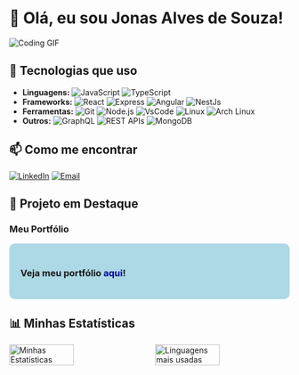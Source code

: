# 👋 Olá, eu sou Jonas Alves de Souza!

![Coding GIF](https://media.giphy.com/media/2IudUHdI075HL02Pkk/giphy.gif)

## 🚀 Tecnologias que uso
- **Linguagens:** ![JavaScript](https://img.shields.io/badge/JavaScript-F7DF1E?style=flat-square&logo=javascript&logoColor=black) ![TypeScript](https://img.shields.io/badge/TypeScript-007ACC?style=flat-square&logo=typescript&logoColor=white)
- **Frameworks:** ![React](https://img.shields.io/badge/React-61DAFB?style=flat-square&logo=react&logoColor=black) ![Express](https://img.shields.io/badge/Express-000000?style=flat-square&logo=express&logoColor=white) ![Angular](https://img.shields.io/badge/Angular-DD0031?style=flat-square&logo=angular&logoColor=white) ![NestJs](https://img.shields.io/badge/NestJs-E0234E?style=flat-square&logo=nestjs&logoColor=white)
- **Ferramentas:** ![Git](https://img.shields.io/badge/Git-F05032?style=flat-square&logo=git&logoColor=white) ![Node.js](https://img.shields.io/badge/Node.js-339933?style=flat-square&logo=node-dot-js&logoColor=white) ![VsCode](https://img.shields.io/badge/Visual%20Studio%20Code-0078d4?style=flat-square&logo=visual-studio-code&logoColor=white) ![Linux](https://img.shields.io/badge/Linux-FCC624?style=flat-square&logo=linux&logoColor=black) ![Arch Linux](https://img.shields.io/badge/Arch%20Linux-1793D1?style=flat-square&logo=arch-linux&logoColor=white)
- **Outros:** ![GraphQL](https://img.shields.io/badge/GraphQL-E10098?style=flat-square&logo=graphql&logoColor=white) ![REST APIs](https://img.shields.io/badge/REST%20APIs-4c9c89?style=flat-square&logo=restful&logoColor=white) ![MongoDB](https://img.shields.io/badge/MongoDB-47A248?style=flat-square&logo=mongodb&logoColor=white)


## 📫 Como me encontrar
[![LinkedIn](https://img.shields.io/badge/LinkedIn-JonasAlves-blue?style=flat-square&logo=linkedin)](https://www.linkedin.com/in/jonas-alves-de-souza-61540b114/)
[![Email](https://img.shields.io/badge/Email-souza.jonas.a@gmail.com-red?style=flat-square&logo=gmail)](mailto:souza.jonas.a@gmail.com)

## 🌟 Projeto em Destaque
### Meu Portfólio
<div style="background-color: lightblue; padding: 20px; border-radius: 10px;">
  <h3>Veja meu portfólio <a href="https://prototipo-five.vercel.app/" style="text-decoration: none; color: darkblue;">aqui</a>!</h3>
</div>

## 📊 Minhas Estatísticas
<div style="display: flex; justify-content: space-between;">
  <img src="https://github-readme-stats.vercel.app/api?username=Jonasalvesdesouza&show_icons=true&theme=gotham" alt="Minhas Estatísticas" style="width: 48%;">
  <img src="https://github-readme-stats.vercel.app/api/top-langs/?username=Jonasalvesdesouza&layout=compact&theme=gotham" alt="Linguagens mais usadas" style="width: 48%;">
</div>
